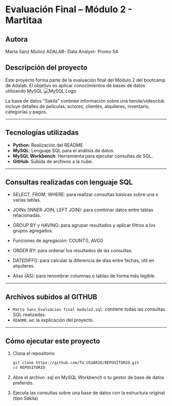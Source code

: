 # Evaluación Final – Módulo 2 - Martitaa

## Autora 

Marta Sanz Muñoz 
ADALAB- Data Analyst- Promo 54


## Descripción del proyecto

Este proyecto forma parte de la evaluación final del Módulo 2 del bootcamp de Adalab. El objetivo es aplicar conocimientos de bases de datos utilizando MySQL ![MySQL Logo](https://www.mysql.com/common/logos/logo-mysql-170x115.png)

La base de datos "Sakila" continee información sobre una tienda/videoclub incluye detalles de películas, actores, clientes, alquileres, inventario, categorias y pagos.

---

## Tecnologías utilizadas

- **Python**: Realización del README
- **MySQL**: Lenguaje SQL para el análisis de datos.
- **MySQL Workbench**: Herramienta para ejecutar consultas de SQL.
- **GitHub**: Subida de archivos a la nube.

---

## Consultas realizadas con lenguaje SQL

- SELECT, FROM, WHERE: para realizar consultas básicas sobre una o varias tablas.

- JOINs (INNER JOIN, LEFT JOIN): para combinar datos entre tablas relacionadas.

- GROUP BY y HAVING: para agrupar resultados y aplicar filtros a los grupos agregados.

- Funciones de agregación: COUNT(), AVG()

- ORDER BY: para ordenar los resultados de las consultas.

- DATEDIFF(): para calcular la diferencia de días entre fechas, útil en alquileres.

- Alias (AS): para renombrar columnas o tablas de forma más legible.

---


## Archivos subidos al GITHUB

- `Marta Sanz_Evaluacion final modulo2.sql`: contiene todas las consultas SQL realizadas.
- `README.md`:  la explicación del proyecto.

---

## Cómo ejecutar este proyecto

1. Clona el repositorio:
   ```bash
   git clone https://github.com/TU_USUARIO/REPOSITORIO.git
   cd REPOSITORIO
2. Abre el archivo .sql en MySQL Workbench o tu gestor de base de datos preferido.

3. Ejecuta las consultas sobre una base de datos con la estructura original (tipo Sakila)